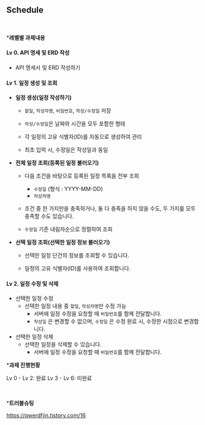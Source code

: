 ## Schedule

<br>

***레벨별 과제내용**

#### Lv 0. API 명세 및 ERD 작성

- API 명세서 및 ERD 작성하기






#### Lv 1. 일정 생성 및 조회

- **일정 생성(일정 작성하기)**

  - `할일`, `작성자명`, `비밀번호`, `작성/수정일` 저장
  - `작성/수정일`은 날짜와 시간을 모두 포함한 형태

  - 각 일정의 고유 식별자(ID)를 자동으로 생성하여 관리

  - 최초 입력 시, 수정일은 작성일과 동일

    

- **전체 일정 조회(등록된 일정 불러오기)**

  - 다음 조건을 바탕으로 등록된 일정 목록을 전부 조회

    - `수정일` (형식 : YYYY-MM-DD)
    - `작성자명`

  - 조건 중 한 가지만을 충족하거나, 둘 다 충족을 하지 않을 수도, 두 가지를 모두 충족할 수도 있습니다.

  - `수정일` 기준 내림차순으로 정렬하여 조회

    

- **선택 일정 조회(선택한 일정 정보 불러오기)**

  - 선택한 일정 단건의 정보를 조회할 수 있습니다.

  - 일정의 고유 식별자(ID)를 사용하여 조회합니다.

    

#### Lv 2. 일정 수정 및 삭제

- 선택한 일정 수정
  - 선택한 일정 내용 중  `할일`, `작성자명`만 수정 가능
    - 서버에 일정 수정을 요청할 때 `비밀번호`를 함께 전달합니다.
    - `작성일` 은 변경할 수 없으며, `수정일` 은 수정 완료 시, 수정한 시점으로 변경합니다.
- 선택한 일정 삭제
  - 선택한 일정을 삭제할 수 있습니다.
    - 서버에 일정 수정을 요청할 때 `비밀번호`를 함께 전달합니다.



***과제 진행현황**

Lv 0 - Lv 2: 완료
Lv 3 - Lv 6: 미완료



<br>

***트러블슈팅**

https://qwerdfjin.tistory.com/16
